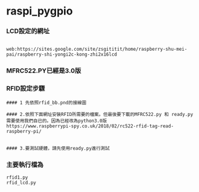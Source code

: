 raspi_pygpio
============
### LCD設定的網址
~~~

web:https://sites.google.com/site/zsgititit/home/raspberry-shu-mei-pai/raspberry-shi-yongi2c-kong-zhi2x16lcd

~~~

### MFRC522.PY已經是3.0版
### RFID設定步驟
~~~
#### 1 先依照rfid_bb.pnd的接線圖

#### 2.依照下面網址安裝RFID所需要的檔案。但最後要下載的MFRC522.py 和 ready.py需要使用我們自已的。因為已經改為python3.0版
https://www.raspberrypi-spy.co.uk/2018/02/rc522-rfid-tag-read-raspberry-pi/


#### 3.要測試硬體，請先使用ready.py進行測試
~~~

### 主要執行檔為
~~~
rfid1.py
rfid_lcd.py
~~~



